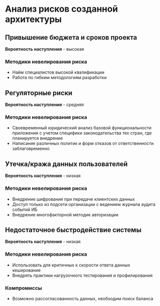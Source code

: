 # Анализ рисков созданной архитектуры

## Привышение бюджета и сроков проекта
__Вероятность наступления__ - высокая  

### Методики невелирования риска
- Найм специалистов высокой квалификации 
- Работа по гибким методологиям разработки 

## Регуляторные риски
__Вероятность наступления__ - средняя  

### Методики невелирования риска
- Своевременный юридический анализ базовой функциональности приложения с учетом специфики законодательства тех стран, где планируется внедрение
- Написание различных политик и форм отказов от ответственности заблаговременно

## Утечка/кража данных пользователей
__Вероятность наступления__ - низкая  

### Методики невелирования риска
- Внедрение шифрования при передаче клиентских данных
- Доступ только из подсети организации с ведением журнала аудита событий ИБ
- Внедрение многофакторной методик авторизации

## Недостаточное быстродействие системы
__Вероятность наступления__ - низкая  

### Методики невелирования риска
- Использовать для критичных к скорости ответа данных кеширование 
- Внедрять практики нагрузочного тестирования и профилирования

### Компромиссы
- Возможно рассогласованность данных, необходим поиск баланса
